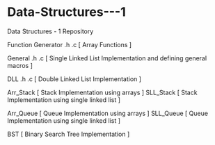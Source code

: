 # Data-Structures---1
Data Structures - 1 Repository


Function Generator .h .c [ Array Functions ]

General .h .c [ Single Linked List Implementation and defining general macros ]

DLL .h .c [ Double Linked List Implementation ]

Arr_Stack [ Stack Implementation using arrays ]
SLL_Stack [ Stack Implementation using single linked list ]

Arr_Queue [ Queue Implementation using arrays ]
SLL_Queue [ Queue Implementation using single linked list ]

BST [ Binary Search Tree Implementation ]
